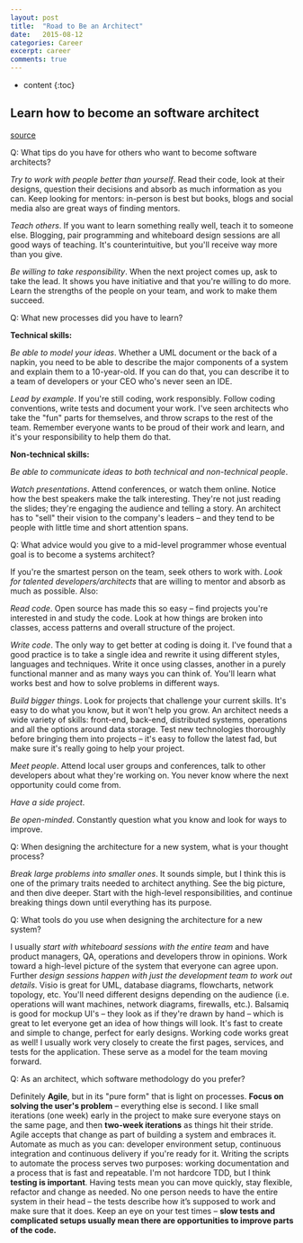 ```yaml
---
layout: post
title:  "Road to Be an Architect"
date:   2015-08-12
categories: Career
excerpt: career
comments: true
---
```


* content
{:toc}

## Learn how to become an software architect

[source](http://www.roberthalf.com/technology/blog/how-to-become-a-software-architect)

Q: What tips do you have for others who want to become software architects?

_Try to work with people better than yourself_. Read their code, look at their designs, question their decisions and absorb as much information as you can. Keep looking for mentors: in-person is best but books, blogs and social media also are great ways of finding mentors.

_Teach others_. If you want to learn something really well, teach it to someone else. Blogging, pair programming and whiteboard design sessions are all good ways of teaching. It's counterintuitive, but you'll receive way more than you give.

_Be willing to take responsibility_. When the next project comes up, ask to take the lead. It shows you have initiative and that you're willing to do more. Learn the strengths of the people on your team, and work to make them succeed.

Q: What new processes did you have to learn?

**Technical skills:**

_Be able to model your ideas_. Whether a UML document or the back of a napkin, you need to be able to describe the major components of a system and explain them to a 10-year-old. If you can do that, you can describe it to a team of developers or your CEO who's never seen an IDE.

_Lead by example_. If you're still coding, work responsibly. Follow coding conventions, write tests and document your work. I've seen architects who take the "fun" parts for themselves, and throw scraps to the rest of the team. Remember everyone wants to be proud of their work and learn, and it's your responsibility to help them do that.

**Non-technical skills:**

_Be able to communicate ideas to both technical and non-technical people_. 

_Watch presentations_. Attend conferences, or watch them online. Notice how the best speakers make the talk interesting. They're not just reading the slides; they're engaging the audience and telling a story. An architect has to "sell" their vision to the company's leaders – and they tend to be people with little time and short attention spans.

Q: What advice would you give to a mid-level programmer whose eventual goal is to become a systems architect?

If you're the smartest person on the team, seek others to work with. _Look for talented developers/architects_ that are willing to mentor and absorb as much as possible. Also:

_Read code_. Open source has made this so easy – find projects you're interested in and study the code. Look at how things are broken into classes, access patterns and overall structure of the project.

_Write code_. The only way to get better at coding is doing it. I've found that a good practice is to take a single idea and rewrite it using different styles, languages and techniques. Write it once using classes, another in a purely functional manner and as many ways you can think of. You'll learn what works best and how to solve problems in different ways.

_Build bigger things_. Look for projects that challenge your current skills. It's easy to do what you know, but it won't help you grow. An architect needs a wide variety of skills: front-end, back-end, distributed systems, operations and all the options around data storage. Test new technologies thoroughly before bringing them into projects – it's easy to follow the latest fad, but make sure it's really going to help your project.

_Meet people_. Attend local user groups and conferences, talk to other developers about what they're working on. You never know where the next opportunity could come from.

_Have a side project_. 

_Be open-minded_. Constantly question what you know and look for ways to improve.

Q: When designing the architecture for a new system, what is your thought process?

_Break large problems into smaller ones_. It sounds simple, but I think this is one of the primary traits needed to architect anything. See the big picture, and then dive deeper. Start with the high-level responsibilities, and continue breaking things down until everything has its purpose. 

Q: What tools do you use when designing the architecture for a new system?

I usually _start with whiteboard sessions with the entire team_ and have product managers, QA, operations and developers throw in opinions. Work toward a high-level picture of the system that everyone can agree upon. Further _design sessions happen with just the development team to work out details_. Visio is great for UML, database diagrams, flowcharts, network topology, etc. You'll need different designs depending on the audience (i.e. operations will want machines, network diagrams, firewalls, etc.). Balsamiq is good for mockup UI's – they look as if they're drawn by hand – which is great to let everyone get an idea of how things will look. It's fast to create and simple to change, perfect for early designs. Working code works great as well! I usually work very closely to create the first pages, services, and tests for the application. These serve as a model for the team moving forward.

Q: As an architect, which software methodology do you prefer?

Definitely **Agile**, but in its "pure form" that is light on processes. **Focus on solving the user's problem** – everything else is second. I like small iterations (one week) early in the project to make sure everyone stays on the same page, and then **two-week iterations** as things hit their stride. Agile accepts that change as part of building a system and embraces it. Automate as much as you can: developer environment setup, continuous integration and continuous delivery if you're ready for it. Writing the scripts to automate the process serves two purposes: working documentation and a process that is fast and repeatable. I'm not hardcore TDD, but I think **testing is important**. Having tests mean you can move quickly, stay flexible, refactor and change as needed. No one person needs to have the entire system in their head – the tests describe how it’s supposed to work and make sure that it does. Keep an eye on your test times – **slow tests and complicated setups usually mean there are opportunities to improve parts of the code.**
